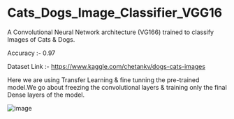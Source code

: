 # Cats_Dogs_Image_Classifier_VGG16
A Convolutional Neural Network architecture (VG166) trained to classify Images of Cats &amp; Dogs.

Accuracy :- 0.97

Dataset Link :- https://www.kaggle.com/chetankv/dogs-cats-images

Here we are using Transfer Learning & fine tunning the pre-trained model.We go about freezing the convolutional layers & training only the final Dense layers of the model.

![image](https://user-images.githubusercontent.com/63066870/120066549-bd62e580-c094-11eb-87bd-200d2b46e665.png)
